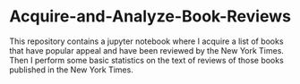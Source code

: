 # Acquire-and-Analyze-Book-Reviews


This repository contains a jupyter notebook where I acquire a list of books that have popular appeal and have been reviewed by the New York Times. Then I perform some basic statistics on the text of reviews of those books published in the New York Times. 